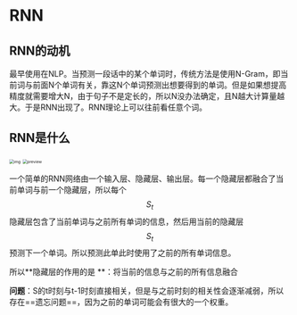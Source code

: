 # RNN

## RNN的动机

最早使用在NLP。当预测一段话中的某个单词时，传统方法是使用N-Gram，即当前词与前面N个单词有关，靠这N个单词预测出想要得到的单词。但是如果想提高精度就需要增大N，由于句子不是定长的，所以N没办法确定，且N越大计算量越大。于是RNN出现了。RNN理论上可以往前看任意个词。

## RNN是什么

<img src="https://pic2.zhimg.com/80/v2-b0175ebd3419f9a11a3d0d8b00e28675_720w.jpg" alt="img" style="zoom:50%;" />

<img src="https://pic4.zhimg.com/v2-9524a28210c98ed130644eb3c3002087_r.jpg" alt="preview" style="zoom:50%;" />

一个简单的RNN网络由一个输入层、隐藏层、输出层。每一个隐藏层都融合了当前单词与前一个隐藏层，所以每个$$S_t$$隐藏层包含了当前单词与之前所有单词的信息，然后用当前的隐藏层$$S_t$$预测下一个单词。所以预测此单此时使用了之前的所有单词信息。

所以**隐藏层的作用的是 **：将当前的信息与之前的所有信息融合



**问题**：S的t时刻与t-1时刻直接相关，但是与之前时刻的相关性会逐渐减弱，所以存在==遗忘问题==，因为之前的单词可能会有很大的一个权重。

